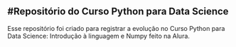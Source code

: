 #Repositório do Curso Python para Data Science
---
Esse repositório foi criado para registrar a evolução no Curso Python para Data Science: Introdução à linguagem e Numpy feito na Alura.